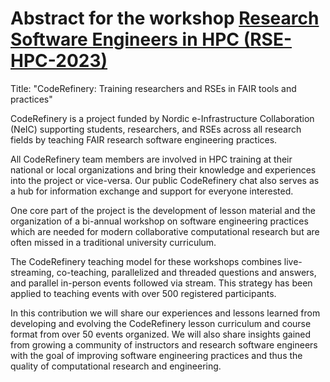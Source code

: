 # Abstract for the workshop [Research Software Engineers in HPC (RSE-HPC-2023)](https://us-rse.org/rse-hpc-2023/)

Title: "CodeRefinery: Training researchers and RSEs in FAIR tools and
practices"

CodeRefinery is a project funded by Nordic e-Infrastructure Collaboration
(NeIC) supporting students, researchers, and RSEs across all research fields by
teaching FAIR research software engineering practices.

All CodeRefinery team members are involved in HPC training at their national or
local organizations and bring their knowledge and experiences into the project
or vice-versa. Our public CodeRefinery chat also serves as a hub for
information exchange and support for everyone interested.

One core part of the project is the development of lesson material and the
organization of a bi-annual workshop on software engineering practices which
are needed for modern collaborative computational research but are often missed
in a traditional university curriculum.

The CodeRefinery teaching model for these workshops combines live-streaming,
co-teaching, parallelized and threaded questions and answers, and parallel
in-person events followed via stream. This strategy has been applied to
teaching events with over 500 registered participants.

In this contribution we will share our experiences and lessons learned from
developing and evolving the CodeRefinery lesson curriculum and course format
from over 50 events organized. We will also share insights gained from growing
a community of instructors and research software engineers with the goal of
improving software engineering practices and thus the quality of computational
research and engineering.
